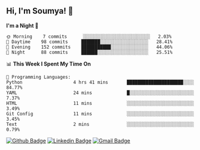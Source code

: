 ## Hi, I'm Soumya! 👋

<!--START_SECTION:waka-->
**I'm a Night 🦉** 

```text
🌞 Morning    7 commits      ░░░░░░░░░░░░░░░░░░░░░░░░░   2.03% 
🌆 Daytime    98 commits     ███████░░░░░░░░░░░░░░░░░░   28.41% 
🌃 Evening    152 commits    ███████████░░░░░░░░░░░░░░   44.06% 
🌙 Night      88 commits     ██████░░░░░░░░░░░░░░░░░░░   25.51%

```


📊 **This Week I Spent My Time On** 

```text
💬 Programming Languages: 
Python                   4 hrs 41 mins       █████████████████████░░░░   84.77% 
YAML                     24 mins             █░░░░░░░░░░░░░░░░░░░░░░░░   7.37% 
HTML                     11 mins             ░░░░░░░░░░░░░░░░░░░░░░░░░   3.49% 
Git Config               11 mins             ░░░░░░░░░░░░░░░░░░░░░░░░░   3.45% 
Text                     2 mins              ░░░░░░░░░░░░░░░░░░░░░░░░░   0.79%

```


<!--END_SECTION:waka-->

[![Github Badge](https://img.shields.io/badge/-rubyruins-grey?style=for-the-badge&logo=github&logoColor=white&link=https://github.com/rubyruins/)](https://www.github.com/rubyruins/) 
[![Linkedin Badge](https://img.shields.io/badge/-Soumya%20Parekh-0072b1?style=for-the-badge&logo=Linkedin&logoColor=white&link=https://www.linkedin.com/in/Soumya-Parekh/)](https://www.linkedin.com/in/Soumya-Parekh/) 
[![Gmail Badge](https://img.shields.io/badge/-soumya.parekh@somaiya.edu-c14438?style=for-the-badge&logo=Gmail&logoColor=white&link=mailto:soumya.parekh@somaiya.edu)](mailto:soumya.parekh@somaiya.edu) 
